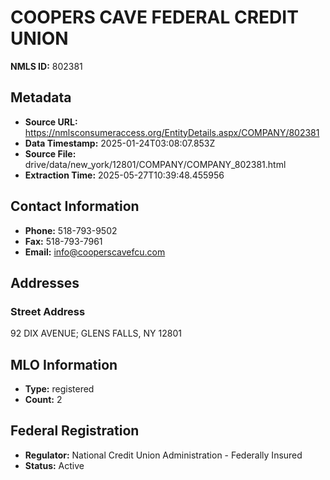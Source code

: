 # COOPERS CAVE FEDERAL CREDIT UNION

**NMLS ID:** 802381

## Metadata
- **Source URL:** https://nmlsconsumeraccess.org/EntityDetails.aspx/COMPANY/802381
- **Data Timestamp:** 2025-01-24T03:08:07.853Z
- **Source File:** drive/data/new_york/12801/COMPANY/COMPANY_802381.html
- **Extraction Time:** 2025-05-27T10:39:48.455956

## Contact Information
- **Phone:** 518-793-9502
- **Fax:** 518-793-7961
- **Email:** info@cooperscavefcu.com

## Addresses
### Street Address
92 DIX AVENUE; GLENS FALLS, NY 12801

## MLO Information
- **Type:** registered
- **Count:** 2

## Federal Registration
- **Regulator:** National Credit Union Administration - Federally Insured
- **Status:** Active
